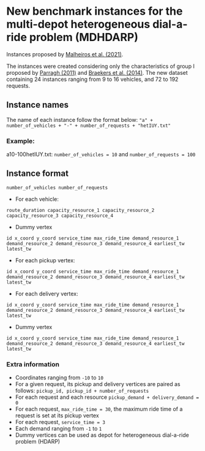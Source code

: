 # New benchmark instances for the multi-depot heterogeneous dial-a-ride problem (MDHDARP)

Instances proposed by [Malheiros et al. (2021)](https://www.sciencedirect.com/science/article/abs/pii/S0305054820303130).

The instances were created considering only the characteristics of group I proposed by [Parragh (2011)](https://www.sciencedirect.com/science/article/pii/S0968090X10001075) and [Braekers et al. (2014)](https://www.sciencedirect.com/science/article/pii/S0191261514000800?casa_token=fwJPWO5MaYEAAAAA:ODUpniNRLLk2PJXecvN2-ebqKlTmgpR0kNjebdoHOjaqjmnv9TkOUcFleNPf38U1nYZP_J-FyDk). The new dataset containing 24 instances ranging from 9 to 16 vehicles, and 72 to 192 requests.

## Instance names

The name of each instance follow the format below:
`"a" + number_of_vehicles + "-" + number_of_requests + "hetIUY.txt"`

### Example:
a10-100hetIUY.txt: `number_of_vehicles = 10` and `number_of_requests = 100`

## Instance format

```
number_of_vehicles number_of_requests
```
- For each vehicle:
```
route_duration capacity_resource_1 capacity_resource_2 capacity_resource_3 capacity_resource_4
```

- Dummy vertex
```
id x_coord y_coord service_time max_ride_time demand_resource_1 demand_resource_2 demand_resource_3 demand_resource_4 earliest_tw latest_tw
```
- For each pickup vertex:
```
id x_coord y_coord service_time max_ride_time demand_resource_1 demand_resource_2 demand_resource_3 demand_resource_4 earliest_tw latest_tw
``` 

- For each delivery vertex:
```
id x_coord y_coord service_time max_ride_time demand_resource_1 demand_resource_2 demand_resource_3 demand_resource_4 earliest_tw latest_tw
```

- Dummy vertex
```
id x_coord y_coord service_time max_ride_time demand_resource_1 demand_resource_2 demand_resource_3 demand_resource_4 earliest_tw latest_tw
```
### Extra information

- Coordinates ranging from `-10` to `10`
- For a given request, its pickup and delivery vertices are paired as follows: `pickup_id, pickup_id + number_of_requests`
- For each request and each resource `pickup_demand + delivery_demand = 0`
- For each request, `max_ride_time = 30`, the maximum ride time of a request is set at its pickup vertex
- For each request, `service_time = 3`
- Each demand ranging from `-1` to `1`
- Dummy vertices can be used as depot for heterogeneous dial-a-ride problem (HDARP)
